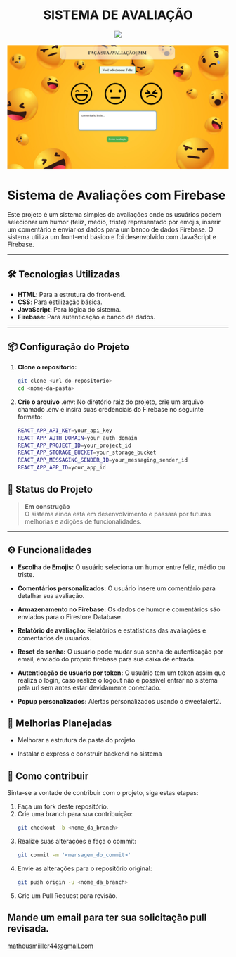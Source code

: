 <h1 align="center">SISTEMA DE AVALIAÇÃO</h1>
<p align="center">

<img loading="lazy" src="http://img.shields.io/static/v1?label=STATUS&message=EM%20DESENVOLVIMENTO&color=GREEN&style=for-the-badge"/>
</p>

<img src="/dist/assets/banner.png">

# Sistema de Avaliações com Firebase

Este projeto é um sistema simples de avaliações onde os usuários podem selecionar um humor (feliz, médio, triste) representado por emojis, inserir um comentário e enviar os dados para um banco de dados Firebase. O sistema utiliza um front-end básico e foi desenvolvido com JavaScript e Firebase.

---

## 🛠️ Tecnologias Utilizadas
- **HTML**: Para a estrutura do front-end.
- **CSS**: Para estilização básica.
- **JavaScript**: Para lógica do sistema.
- **Firebase**: Para autenticação e banco de dados.

---

## 📦 Configuração do Projeto

1. **Clone o repositório:**
   ```bash
   git clone <url-do-repositorio>
   cd <nome-da-pasta>

2. **Crie o arquivo** .env: No diretório raiz do projeto, crie um arquivo chamado .env e insira suas credenciais do Firebase no seguinte formato:
    ```bash
    REACT_APP_API_KEY=your_api_key
    REACT_APP_AUTH_DOMAIN=your_auth_domain
    REACT_APP_PROJECT_ID=your_project_id
    REACT_APP_STORAGE_BUCKET=your_storage_bucket
    REACT_APP_MESSAGING_SENDER_ID=your_messaging_sender_id
    REACT_APP_APP_ID=your_app_id

## 🚀 Status do Projeto
> **Em construção**  
O sistema ainda está em desenvolvimento e passará por futuras melhorias e adições de funcionalidades.

---

## ⚙️ Funcionalidades
- **Escolha de Emojis:** O usuário seleciona um humor entre feliz, médio ou triste.

- **Comentários personalizados:** O usuário insere um comentário para detalhar sua avaliação.

- **Armazenamento no Firebase:** Os dados de humor e comentários são enviados para o Firestore Database.

- **Relatório de avaliação:** Relatórios e estatísticas das avaliações e comentarios de usuarios.

- **Reset de senha:** O usuário pode mudar sua senha de autenticação por email, enviado do proprio firebase para sua caixa de entrada.

- **Autenticação de usuario por token:** O usuário tem um token assim que realiza o login, caso realize o logout não é possivel entrar no sistema pela url sem antes estar devidamente conectado.

- **Popup personalizados:** Alertas personalizados usando o sweetalert2.

## 🔨 Melhorias Planejadas
- Melhorar a estrutura de pasta do projeto

- Instalar o express e construir backend no sistema

## 🤝 Como contribuir 

Sinta-se a vontade de contribuir com o projeto, siga estas etapas:

1. Faça um fork deste repositório.
2. Crie uma branch para sua contribuição:
   ```bash
   git checkout -b <nome_da_branch>
3. Realize suas alterações e faça o commit:
   ```bash
   git commit -m '<mensagem_do_commit>'
4. Envie as alterações para o repositório original:
   ```bash
   git push origin -u <nome_da_branch>
5. Crie um Pull Request para revisão.

## Mande um email para ter sua solicitação pull revisada. 

matheusmiiller44@gmail.com